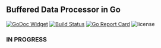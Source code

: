 <!---
Licensed to the Apache Software Foundation (ASF) under one or more
contributor license agreements. See the NOTICE file distributed with
this work for additional information regarding copyright ownership.
The ASF licenses this file to You under the Apache License, Version 2.0
(the "License"); you may not use this file except in compliance with
the License. You may obtain a copy of the License at

http://www.apache.org/licenses/LICENSE-2.0

Unless required by applicable law or agreed to in writing, software
distributed under the License is distributed on an "AS IS" BASIS,
WITHOUT WARRANTIES OR CONDITIONS OF ANY KIND, either express or implied.
See the License for the specific language governing permissions and
limitations under the License.
-->

## Buffered Data Processor in Go

[![GoDoc Widget](https://godoc.org/github.com/oleewere/go-buffered-processor/processor?status.svg)](https://godoc.org/github.com/oleewere/go-buffered-processor/processor)
[![Build Status](https://travis-ci.org/oleewere/go-buffered-processor.svg?branch=master)](https://travis-ci.org/oleewere/go-buffered-processor)
[![Go Report Card](https://goreportcard.com/badge/github.com/oleewere/go-buffered-processor)](https://goreportcard.com/report/github.com/oleewere/go-buffered-processor)
![license](http://img.shields.io/badge/license-Apache%20v2-blue.svg)

### IN PROGRESS